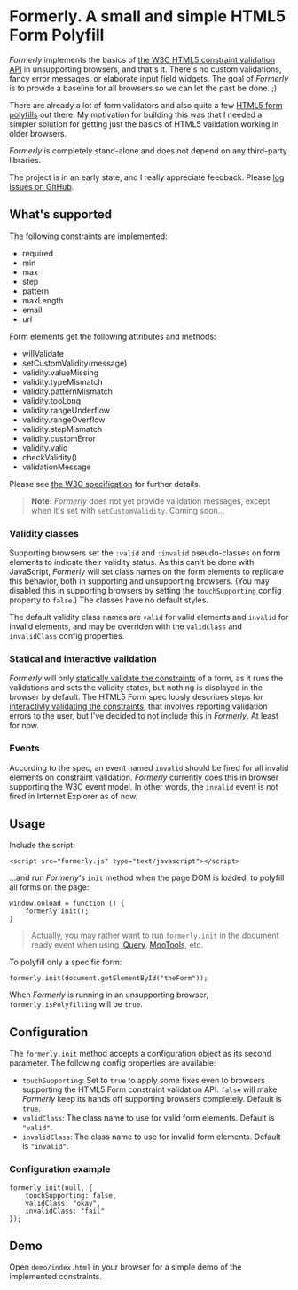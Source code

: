 # Formerly. A small and simple HTML5 Form Polyfill

_Formerly_ implements the basics of [the W3C HTML5 constraint validation API](http://www.w3.org/TR/2011/WD-html5-20110525/association-of-controls-and-forms.html#the-constraint-validation-api) in unsupporting browsers, and that's it. There's no custom validations, fancy error messages, or elaborate input field widgets. The goal of _Formerly_ is to provide a baseline for all browsers so we can let the past be done. ;)

There are already a lot of form validators and also quite a few [HTML5 form polyfills](https://github.com/Modernizr/Modernizr/wiki/HTML5-Cross-Browser-Polyfills) out there. My motivation for building this was that I needed a simpler solution for getting just the basics of HTML5 validation working in older browsers.

_Formerly_ is completely stand-alone and does not depend on any third-party libraries.

The project is in an early state, and I really appreciate feedback. Please [log issues on GitHub](https://github.com/kjellmorten/formerly/issues).

## What's supported

The following constraints are implemented:

* required
* min
* max
* step
* pattern
* maxLength
* email
* url

Form elements get the following attributes and methods:

* willValidate
* setCustomValidity(message)
* validity.valueMissing
* validity.typeMismatch
* validity.patternMismatch
* validity.tooLong
* validity.rangeUnderflow
* validity.rangeOverflow
* validity.stepMismatch
* validity.customError
* validity.valid
* checkValidity()
* validationMessage

Please see [the W3C specification](http://www.w3.org/TR/2011/WD-html5-20110525/association-of-controls-and-forms.html#the-constraint-validation-api) for further details.

> **Note:** _Formerly_ does not yet provide validation messages, except when it's set with `setCustomValidity`. Coming soon...

### Validity classes

Supporting browsers set the `:valid` and `:invalid` pseudo-classes on form elements to indicate their validity status. As this can't be done with JavaScript, _Formerly_ will set class names on the form elements to replicate this behavior, both in supporting and unsupporting browsers. (You may disabled this in supporting browsers by setting the `touchSupporting` config property to `false`.) The classes have no default styles.

The default validity class names are `valid` for valid elements and `invalid` for invalid elements, and may be overriden with the `validClass` and `invalidClass` config properties.

### Statical and interactive validation

_Formerly_ will only [statically validate the constraints](http://www.w3.org/TR/2011/WD-html5-20110525/association-of-controls-and-forms.html#statically-validate-the-constraints) of a form, as it runs the validations and sets the validity states, but nothing is displayed in the browser by default. The HTML5 Form spec loosly describes steps for [interactivly validating the constraints](http://www.w3.org/TR/2011/WD-html5-20110525/association-of-controls-and-forms.html#interactively-validate-the-constraints), that involves reporting validation errors to the user, but I've decided to not include this in _Formerly_. At least for now.

### Events

According to the spec, an event named `invalid` should be fired for all invalid elements on constraint validation. _Formerly_ currently does this in browser supporting the W3C event model. In other words, the `invalid` event is not fired in Internet Explorer as of now.

## Usage

Include the script:

	<script src="formerly.js" type="text/javascript"></script>

...and run _Formerly_'s `init` method when the page DOM is loaded, to polyfill all forms on the page:

	window.onload = function () {
		formerly.init();
	}

> Actually, you may rather want to run `formerly.init` in the document ready event when using [jQuery](http://www.jquery.com/), [MooTools](http://mootools.net/), etc.
	
To polyfill only a specific form:

	formerly.init(document.getElementById("theForm"));

When _Formerly_ is running in an unsupporting browser, `formerly.isPolyfilling` will be `true`.

## Configuration

The `formerly.init` method accepts a configuration object as its second parameter. The following config properties are available:

* `touchSupporting`: Set to `true` to apply some fixes even to browsers supporting the HTML5 Form constraint validation API. `false` will make _Formerly_ keep its hands off supporting browsers completely. Default is `true`.
* `validClass`: The class name to use for valid form elements. Default is `"valid"`.
* `invalidClass`: The class name to use for invalid form elements. Default is `"invalid"`.

### Configuration example

	formerly.init(null, {
		touchSupporting: false,
		validClass: "okay",
		invalidClass: "fail"
	});

## Demo

Open `demo/index.html` in your browser for a simple demo of the implemented constraints.
